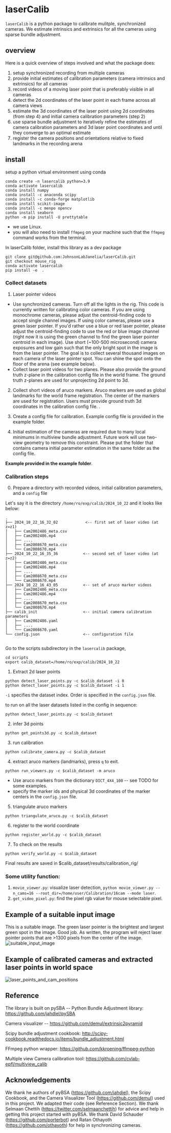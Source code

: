 # laserCalib

`laserCalib` is a python package to calibrate mulitple, synchronized cameras. We estimate intrinsics and extrinsics for all the cameras using sparse bundle adjustment.

## overview
Here is a quick overview of steps involved and what the package does:

1. setup synchronized recording from multiple cameras 
2. provide initial estimates of calibration parameters (camera intrinsics and extrinsics) for all cameras
3. record videos of a moving laser point that is preferably visible in all cameras 
4. detect the 2d coordinates of the laser point in each frame across all camera views
5. estimate the 3d coordinates of the laser point using 2d coordinates (from step 4) and initial camera calibration parameters (step 2)
6. use sparse bundle adjustment to iteratively refine the estimates of camera calibration parameters and 3d laser point coordinates and until they converge to an optimal estimate
7. register the camera positions and orientations relative to fixed landmarks in the recording arena


## install

setup a python virtual environment using conda

```
conda create -n lasercalib python=3.9
conda activate lasercalib
conda install numpy
conda install -c anaconda scipy
conda install -c conda-forge matplotlib
conda install scikit-image
conda install -c menpo opencv
conda install seaborn
python -m pip install -U prettytable
```

- we use Linux. 
- you will also need to install `ffmpeg` on your machine such that the `ffmpeg` command works from the terminal. 


In laserCalib folder, install this library as a dev package
```
git clone git@github.com:JohnsonLabJanelia/laserCalib.git
git checkout mouse_rig
conda activate lasercalib
pip install -e  .
```


### Collect datasets 
1. Laser pointer videos 


- Use synchronized cameras. Turn off all the lights in the rig. This code is currently written for calibrating color cameras. If you are using monochrome cameras, please adjust the centroid-finding code to accept single channel images. If using color cameras, please use a green laser pointer. If you'd rather use a blue or red laser pointer, please adjust the centroid-finding code to use the red or blue image channel (right now it is using the green channel to find the green laser pointer centroid in each image). Use short (~100-500 microsecond) camera exposures and low gain such that the only bright spot in the image is from the laser pointer. The goal is to collect several thousand images on each camera of the laser pointer spot. You can shine the spot onto the floor of the arena (see example below).
- Collect laser point videos for two planes. Please also provide the ground truth z-plane in the calibration config file in the world frame. The ground truth z-planes are used for unprojecting 2d point to 3d.


2. Collect short videos of aruco markers. Aruco markers are used as global landmarks for the world frame registration. The center of the markers are used for registration. Users must provide ground truth 3d coordinates in the calibration config file. .


3. Create a config file for calibration. Example config file is provided in the example folder.


4. Initial estimation of the cameras are required due to many local minimums in multiview bundle adjustment. Future work will use two-view geometry to remove this constraint. Please put the folder that contains camera initial parameter estimation in the same folder as the config file. 

<strong>Example provided in the example folder</strong>. 


### Calibration steps

0. Prepare a directory with recorded videos, initial calibration parameters, and a `config` file 

Let's say it is the directory `/home/ro/exp/calib/2024_10_22` and it looks like below: 

```
.
├── 2024_10_22_16_32_02            <-- first set of laser video (at z=z1)
│   ├── Cam2002486_meta.csv
│   ├── Cam2002486.mp4
│   ├── ....
│   ├── Cam2008670_meta.csv
│   └── Cam2008670.mp4
├── 2024_10_22_16_35_36           <-- second set of laser video (at z=z2)
│   ├── Cam2002486_meta.csv
│   ├── Cam2002486.mp4
│   ├── ....
│   ├── Cam2008670_meta.csv
│   └── Cam2008670.mp4
├── 2024_10_22_16_43_05           <-- set of aruco marker videos
│   ├── Cam2002486_meta.csv
│   ├── Cam2002486.mp4
│   ├── ....
│   ├── Cam2008670_meta.csv
│   └── Cam2008670.mp4
├── calib_init                    <-- initial camera calibration parameters
│   ├── Cam2002486.yaml
│   ├── ....
│   └── Cam2008670.yaml
└── config.json                   <-- configuration file
    
```

Go to the scripts subdirectory in the `lasercalib` package,

```
cd scripts 
export calib_dataset=/home/ro/exp/calib/2024_10_22
```


1. Extract 2d laser points 
```
python detect_laser_points.py -c $calib_dataset -i 0
python detect_laser_points.py -c $calib_dataset -i 1
```
`-i` specifies the dataset index. Order is specified in the `config.json` file. 

to run on all the laser datasets listed in the config in sequence:

```
python detect_laser_points.py -c $calib_dataset
```


2. infer 3d points
```
python get_points3d.py -c $calib_dataset
```


3. run calibration
```
python calibrate_camera.py -c $calib_dataset
```


4. extract aruco markers (landmarks), press `q` to exit. 
```
python run_viewers.py -c $calib_dataset -m aruco
```
- Use aruco markers from the dictionary `DICT_4X4_100` -- see TODO for some examples. 
- specify the marker ids and physical 3d coordinates of the marker centers in the `config.json` file.


5. triangulate aruco markers
```
python triangulate_aruco.py -c $calib_dataset
```


6. register to the world coordinate
```
python register_world.py -c $calib_dataset
```


7. To check on the results
```
python verify_world.py -c $calib_dataset
```


Final results are saved in $calib_dataset/results/calibration_rig/




### Some utility function:
1. `movie_viewer.py`: visualize laser detection, `python movie_viewer.py --n_cams=16 --root_dir=/home/user/Calibration/16cam --mode laser`.
2. `get_video_pixel.py`: find the pixel rgb value for mouse selectable pixel.


## Example of a suitable input image 
This is a suitable image. The green laser pointer is the brightest and largest green spot in the image. Good job. As written, the program will reject laser pointer points that are >1300 pixels from the center of the image.  
![suitable_input_image](README_images/suitable_input_image.png) 


## Example of calibrated cameras and extracted laser points in world space 
![laser_points_and_cam_positions](README_images/laser_points_and_cam_positions.png) 


## Reference 
The library is built on pySBA -- Python Bundle Adjustment library: https://github.com/jahdiel/pySBA 


Camera visualizer -- https://github.com/demul/extrinsic2pyramid 


Scipy bundle adjustment cookbook: http://scipy-cookbook.readthedocs.io/items/bundle_adjustment.html 


FFmpeg python wrapper: https://github.com/kkroening/ffmpeg-python 


Multiple view Camera calibration tool: https://github.com/cvlab-epfl/multiview_calib


## Acknowledgements 
We thank he authors of pyBSA (https://github.com/jahdiel), the Scipy Cookbook, and the Camera Visualizer Tool (https://github.com/demul) used in this project. We adapted their code (see Reference Section). We thank Selmaan Chettih (https://twitter.com/selmaanchettih) for advice and help in getting this project started with pyBSA. We thank David Schauder (https://github.com/porterbot) and Ratan Othayoth (https://github.com/othayoth) for help in synchronizing cameras. 




